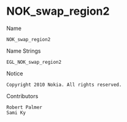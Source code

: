 # NOK_swap_region2

Name

    NOK_swap_region2

Name Strings

    EGL_NOK_swap_region2

Notice

    Copyright 2010 Nokia. All rights reserved.

Contributors

    Robert Palmer
    Sami Ky